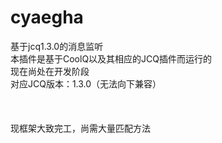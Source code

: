 # cyaegha
基于jcq1.3.0的消息监听<br>
本插件是基于CoolQ以及其相应的JCQ插件而运行的<br>
现在尚处在开发阶段<br>
对应JCQ版本：1.3.0（无法向下兼容）<br>
<br><br><br>
现框架大致完工，尚需大量匹配方法
